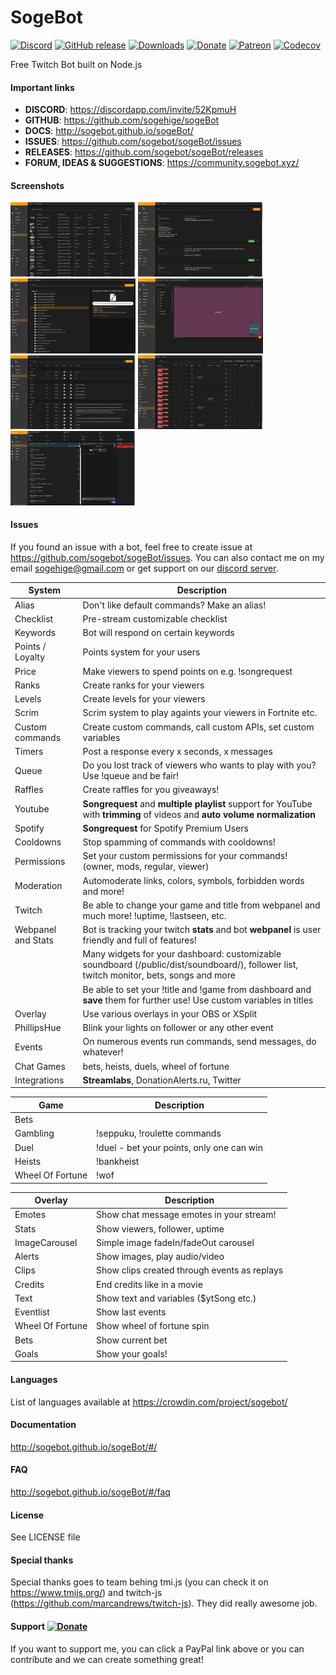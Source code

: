 # SogeBot

[![Discord](https://img.shields.io/discord/317348946144002050.svg?style=for-the-badge&logo=discord)](https://discordapp.com/invite/52KpmuH)
[![GitHub release](https://img.shields.io/github/release/sogehige/sogebot.svg?style=for-the-badge)](https://github.com/sogebot/sogeBot/releases)
[![Downloads](https://img.shields.io/github/downloads/sogehige/sogebot/total.svg?style=for-the-badge)](https://github.com/sogebot/sogeBot/releases)
[![Donate](https://img.shields.io/badge/paypal-donate-yellow.svg?style=for-the-badge&logo=paypal)](https://www.paypal.me/sogetwitch/5eur)
[![Patreon](https://img.shields.io/badge/dynamic/json?logo=patreon&style=for-the-badge&color=%23e85b46&label=Patreon&query=data.attributes.patron_count&suffix=%20patrons&url=https%3A%2F%2Fwww.patreon.com%2Fapi%2Fcampaigns%2F3198445)](https://www.patreon.com/soge__)
[![Codecov](https://img.shields.io/codecov/c/github/sogebot/sogebot/master?logo=codecov&style=for-the-badge)](https://app.codecov.io/gh/sogehige/sogeBot/branch/master)

Free Twitch Bot built on Node.js

#### Important links

- **DISCORD**: <https://discordapp.com/invite/52KpmuH>
- **GITHUB**: <https://github.com/sogehige/sogeBot>
- **DOCS**: <http://sogebot.github.io/sogeBot/>
- **ISSUES**: <https://github.com/sogebot/sogeBot/issues>
- **RELEASES**: <https://github.com/sogebot/sogeBot/releases>
- **FORUM, IDEAS & SUGGESTIONS**: <https://community.sogebot.xyz/>

#### Screenshots

<img src="https://raw.githubusercontent.com/sogehige/sogeBot/master/docs/_images/screenshots/1.png" width="200"> <img src="https://raw.githubusercontent.com/sogehige/sogeBot/master/docs/_images/screenshots/2.png" width="200"> <img src="https://raw.githubusercontent.com/sogehige/sogeBot/master/docs/_images/screenshots/3.png" width="200"> <img src="https://raw.githubusercontent.com/sogehige/sogeBot/master/docs/_images/screenshots/4.png" width="200"> <img src="https://raw.githubusercontent.com/sogehige/sogeBot/master/docs/_images/screenshots/5.png" width="200"> <img src="https://raw.githubusercontent.com/sogehige/sogeBot/master/docs/_images/screenshots/6.png" width="200"> <img src="https://raw.githubusercontent.com/sogehige/sogeBot/master/docs/_images/screenshots/7.png" width="200">

#### Issues

If you found an issue with a bot, feel free to create issue at <https://github.com/sogebot/sogeBot/issues>.
You can also contact me on my email sogehige@gmail.com or get support on our [discord server](https://discordapp.com/invite/52KpmuH).

| System             | Description                                                                                                                              |
|--------------------|------------------------------------------------------------------------------------------------------------------------------------------|
| Alias              | Don't like default commands? Make an alias!                                                                                              |
| Checklist          | Pre-stream customizable checklist                                                                                              |
| Keywords           | Bot will respond on certain keywords                                                                                                     |
| Points / Loyalty   | Points system for your users                                                                                                             |
| Price              | Make viewers to spend points on e.g. !songrequest                                                                                        |
| Ranks              | Create ranks for your viewers                                                                                                            |
| Levels             | Create levels for your viewers                                                                                                            |
| Scrim              | Scrim system to play againts your viewers in Fortnite etc.                                                                                                            |
| Custom commands    | Create custom commands, call custom APIs, set custom variables                                                                           |
| Timers             | Post a response every x seconds, x messages                                                                                              |
| Queue              | Do you lost track of viewers who wants to play with you? Use !queue and be fair!                                                         |
| Raffles            | Create raffles for you giveaways!                                                                                                        |
| Youtube            | **Songrequest** and **multiple playlist** support for YouTube with **trimming** of videos and **auto volume normalization**                       |
| Spotify            | **Songrequest** for Spotify Premium Users                                                                                                |
| Cooldowns          | Stop spamming of commands with cooldowns!                                                                                                |
| Permissions        | Set your custom permissions for your commands! (owner, mods, regular, viewer)                                                            |
| Moderation         | Automoderate links, colors, symbols, forbidden words and more!                                                                                 |
| Twitch             | Be able to change your game and title from webpanel and much more! !uptime, !lastseen, etc.                                              |
| Webpanel and Stats | Bot is tracking your twitch **stats** and bot **webpanel** is user friendly and full of features!                                        |
|                    | Many widgets for your dashboard: customizable soundboard (/public/dist/soundboard/), follower list, twitch monitor, bets, songs and more |
|                    | Be able to set your !title and !game from dashboard and **save** them for further use! Use custom variables in titles                    |
| Overlay            | Use various overlays in your OBS or XSplit                                                                                               |
| PhillipsHue        | Blink your lights on follower or any other event                                                                                         |
| Events             | On numerous events run commands, send messages, do whatever!                                                                             |
| Chat Games         | bets, heists, duels, wheel of fortune                                                                                                    |
| Integrations       | **Streamlabs**, DonationAlerts.ru, Twitter                                                                                               |

| Game             | Description                                    |
|------------------|------------------------------------------------|
| Bets             |                                                |
| Gambling         | !seppuku, !roulette commands                   |
| Duel             | !duel - bet your points, only one can win      |
| Heists           | !bankheist                                     |
| Wheel Of Fortune | !wof                                           |

| Overlay          | Description                                                           |
|------------------|-----------------------------------------------------------------------|
| Emotes           | Show chat message emotes in your stream!                              |
| Stats            | Show viewers, follower, uptime                                        |
| ImageCarousel    | Simple image fadeIn/fadeOut carousel                                  |
| Alerts           | Show images, play audio/video |
| Clips            | Show clips created through events as replays |
| Credits          | End credits like in a movie                                           |
| Text             | Show text and variables ($ytSong etc.) |
| Eventlist        | Show last events                                                      |
| Wheel Of Fortune | Show wheel of fortune spin                                            |
| Bets             | Show current bet                                                      |
| Goals            | Show your goals!                                                      |

#### Languages

List of languages available at <https://crowdin.com/project/sogebot/>

#### Documentation

<http://sogebot.github.io/sogeBot/#/>

#### FAQ

<http://sogebot.github.io/sogeBot/#/faq>

#### License

See LICENSE file

#### Special thanks

Special thanks goes to team behing tmi.js (you can check it on <https://www.tmijs.org/>) and twitch-js (<https://github.com/marcandrews/twitch-js>). They did really awesome job.

#### Support [![Donate](https://img.shields.io/badge/paypal-donate-yellow.svg?style=flat-square)](https://www.paypal.com/cgi-bin/webscr?cmd=_s-xclick&hosted_button_id=9ZTX5DS2XB5EN)

If you want to support me, you can click a PayPal link above or you can contribute and we can create something great!
